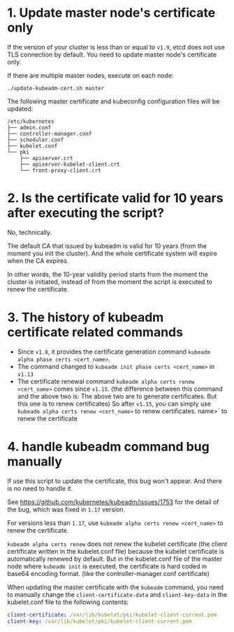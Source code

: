 # 1. Update master node's certificate only

If the version of your cluster is less than or equal to `v1.9`, etcd does not use TLS connection by default. You need to update master node's certificate only.

If there are multiple master nodes, execute on each node:

```
./update-kubeadm-cert.sh master
```

The following master certificate and kubeconfig configuration files will be updated:

```
/etc/kubernetes
├── admin.conf
├── controller-manager.conf
├── scheduler.conf
├── kubelet.conf
└── pki
    ├── apiserver.crt
    ├── apiserver-kubelet-client.crt
    └── front-proxy-client.crt
```

# 2. Is the certificate valid for 10 years after executing the script?

No, technically.

The default CA that issued by kubeadm is valid for 10 years (from the moment you init the cluster). And the whole certificate system will expire when the CA expires.

In other words, the 10-year validity period starts from the moment the cluster is initiated, instead of from the moment the script is executed to renew the certificate.

# 3. The history of kubeadm certificate related commands

- Since `v1.8`, it provides the certificate generation command `kubeadm alpha phase certs <cert_name>`.
- The command changed to `kubeadm init phase certs <cert_name>` in `v1.13`
- The certificate renewal command `kubeadm alpha certs renew <cert_name>` comes since `v1.15`. (the difference between this command and the above two is: The above two are to generate certificates. But this one is to renew certificates) So after `v1.15`, you can simply use `kubeadm alpha certs renew <cert_name>` to renew certificates. name>` to renew the certificate

# 4. handle kubeadm command bug manually

If use this script to update the certificate, this bug won't appear. And there is no need to handle it.

See https://github.com/kubernetes/kubeadm/issues/1753 for the detail of the bug, which was fixed in `1.17` version.

For versions less than `1.17`, use `kubeadm alpha certs renew <cert_name>` to renew the certificate.

`kubeadm alpha certs renew` does not renew the kubelet certificate (the client certificate written in the kubelet.conf file) because the kubelet certificate is automatically renewed by default. But in the kubelet.conf file of the master node where `kubeadm init` is executed, the certificate is hard coded in base64 encoding format. (like the controller-manager.conf certificate)

When updating the master certificate with the `kubeadm` command, you need to manually change the `client-certificate-data` and `client-key-data` in the kubelet.conf file to the following contents:

```yaml
client-certificate: /var/lib/kubelet/pki/kubelet-client-current.pem
client-key: /var/lib/kubelet/pki/kubelet-client-current.pem
```
